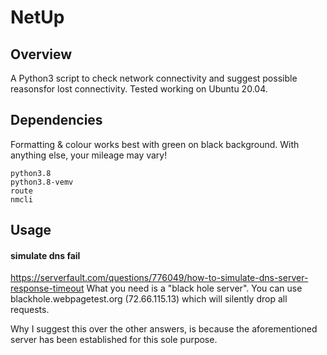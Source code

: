# NetUp

## Overview

A Python3 script to check network connectivity and suggest possible reasonsfor lost connectivity. Tested working on Ubuntu 20.04.

## Dependencies

Formatting & colour works best with green on black background. With anything else, your mileage may vary!

```
python3.8
python3.8-vemv
route
nmcli

```

## Usage


#### simulate dns fail
https://serverfault.com/questions/776049/how-to-simulate-dns-server-response-timeout
What you need is a "black hole server". You can use blackhole.webpagetest.org (72.66.115.13) which will silently drop all requests.

Why I suggest this over the other answers, is because the aforementioned server has been established for this sole purpose.
